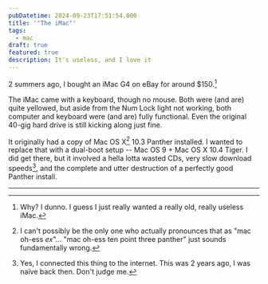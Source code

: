 ```yaml
---
pubDatetime: 2024-09-23T17:51:54.000
title: '"The iMac"'
tags:
  - mac
draft: true
featured: true
description: It's useless, and I love it
---
```


2 summers ago, I bought an iMac G4 on eBay for around $150.[^1]

<!-- TODO: insert image here -->

The iMac came with a keyboard, though no mouse. Both were (and are) quite yellowed, but aside from the Num Lock light not working, both computer and keyboard were (and are) fully functional. Even the original 40-gig hard drive is still kicking along just fine.

It originally had a copy of Mac OS X[^2] 10.3 Panther installed. I wanted to replace that with a dual-boot setup -- Mac OS 9 + Mac OS X 10.4 Tiger. I did get there, but it involved a hella lotta wasted CDs, very slow download speeds[^3], and the complete and utter destruction of a perfectly good Panther install.

------

[^1]: Why? I dunno. I guess I just really wanted a really old, really useless iMac.
[^2]: I can't possibly be the only one who actually pronounces that as "mac oh-ess _ex_"... "mac oh-ess ten point three panther" just sounds fundamentally wrong.
[^3]: Yes, I connected this thing to the internet. This was 2 years ago, I was naïve back then. Don't judge me.
